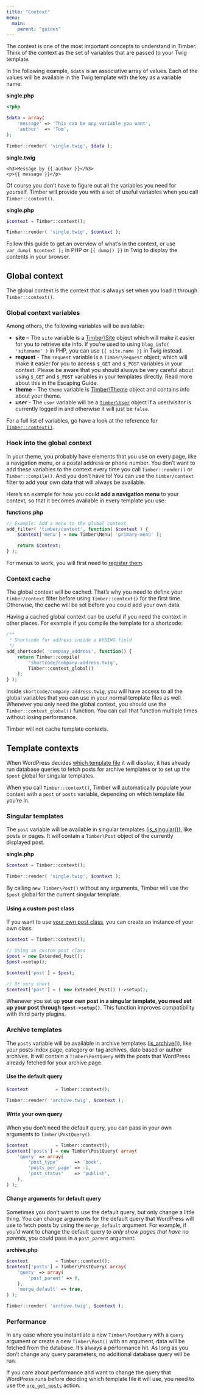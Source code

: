 ```yaml
---
title: "Context"
menu:
  main:
    parent: "guides"
---
```


The context is one of the most important concepts to understand in Timber. Think of the context as the set of variables that are passed to your Twig template.

In the following example, `$data` is an associative array of values. Each of the values will be available in the Twig template with the key as a variable name.

**single.php**

```php
<?php

$data = array(
    'message' => 'This can be any variable you want',
    'author'  => 'Tom',
);

Timber::render( 'single.twig', $data );
```

**single.twig**

```twig
<h3>Message by {{ author }}</h3>
<p>{{ message }}</p>
```

Of course you don’t have to figure out all the variables you need for yourself. Timber will provide you with a set of useful variables when you call `Timber::context()`. 

**single.php**

```php
$context = Timber::context();

Timber::render( 'single.twig', $context );
```

Follow this guide to get an overview of what’s in the context, or use `var_dump( $context );` in PHP or `{{ dump() }}` in Twig to display the contents in your browser.

## Global context

The global context is the context that is always set when you load it through `Timber::context()`.

### Global context variables

Among others, the following variables will be available:

- **site** – The `site` variable is a [Timber\Site](/docs/reference/timber-site/) object which will make it easier for you to retrieve site info. If you’re used to using `blog_info( 'sitename' )` in PHP, you can use `{{ site.name }}` in Twig instead.
- **request** - The `request` variable is a `Timber\Request` object, which will make it easier for you to access `$_GET` and `$_POST` variables in your context. Please be aware that you should always be very careful about using `$_GET` and `$_POST` variables in your templates directly. Read more about this in the Escaping Guide.
- **theme** - The `theme` variable is [Timber\Theme](/docs/reference/timber-theme/) object and contains info about your theme.
- **user** - The `user` variable will be a [`Timber\User`](/docs/reference/timber-user/) object if a user/visitor is currently logged in and otherwise it will just be `false`.

For a full list of variables, go have a look at the reference for [`Timber::context()`](/docs/reference/timber-timber/#context).

### Hook into the global context

In your theme, you probably have elements that you use on every page, like a navigation menu, or a postal address or phone number. You don’t want to add these variables to the context every time you call `Timber::render()` or `Timber::compile()`. And you don’t have to! You can use the `timber/context` filter to add your own data that will always be available.

Here’s an example for how you could **add a navigation menu** to your context, so that it becomes available in every template you use:

**functions.php**

```php
// Example: Add a menu to the global context.
add_filter( 'timber/context', function( $context ) {
    $context['menu'] = new Timber\Menu( 'primary-menu' );

    return $context;
} );
```

For menus to work, you will first need to [register them](https://codex.wordpress.org/Navigation_Menus).

### Context cache

The global context will be cached. That’s why you need to define your `timber/context` filter before using `Timber::context()` for the first time. Otherwise, the cache will be set before you could add your own data. 

Having a cached global context can be useful if you need the context in other places. For example if you compile the template for a shortcode:

```php
/**
 * Shortcode for address inside a WYSIWG field
 */
add_shortcode( 'company_address', function() {
    return Timber::compile(
        'shortcode/company-address.twig',
        Timber::context_global()
    );
} );
```

Inside `shortcode/company-address.twig`, you will have access to all the global variables that you can use in your normal template files as well. Whenever you only need the global context, you should use the `Timber::context_global()` function. You can call that function multiple times without losing performance.

Timber will not cache template contexts.

## Template contexts

When WordPress decides [which template file](https://wphierarchy.com/) it will display, it has already run database queries to fetch posts for archive templates or to set up the `$post` global for singular templates.

When you call `Timber::context()`, Timber will automatically populate your context with a `post` or `posts` variable, depending on which template file you’re in.

### Singular templates

The `post` variable will be available in singular templates ([is_singular()](https://developer.wordpress.org/reference/functions/is_singular/)), like posts or pages. It will contain a `Timber\Post` object of the currently displayed post.

**single.php**

```php
$context = Timber::context();

Timber::render( 'single.twig', $context );
```

By calling `new Timber\Post()` without any arguments, Timber will use the `$post` global for the current singular template.

#### Using a custom post class

If you want to use [your own post class](/docs/guides/extending-timber/), you can create an instance of your own class.

```php
$context = Timber::context();

// Using an custom post class
$post = new Extended_Post();
$post->setup();

$context['post'] = $post;

// Or very short
$context['post'] = ( new Extended_Post() )->setup();
```

Whenever you set up **your own post in a singular template, you need set up your post through `$post->setup()`**. This function improves compatibility with third party plugins.

### Archive templates

The `posts` variable will be available in archive templates ([is_archive()](https://developer.wordpress.org/reference/functions/is_archive/)), like your posts index page, category or tag archives, date based or author archives. It will contain a `Timber\PostQuery` with the posts that WordPress already fetched for your archive page.

#### Use the default query

```php
$context          = Timber::context();

Timber::render( 'archive.twig', $context );
```

#### Write your own query

When you don’t need the default query, you can pass in your own arguments to `Timber\PostQuery()`.

```php
$context          = Timber::context();
$context['posts'] = new Timber\PostQuery( array(
    'query' => array(
        'post_type'      => 'book',
        'posts_per_page' => -1,
        'post_status'    => 'publish',
    ),
) );
```

#### Change arguments for default query

Sometimes you don’t want to use the default query, but only change a little thing. You can change arguments for the default query that WordPress will use to fetch posts by using the `merge_default` argument. For example, if you’d want to change the default query to *only show pages that have no parents*, you could pass in a `post_parent` argument:

**archive.php**

```php
$context          = Timber::context();
$context['posts'] = Timber\PostQuery( array(
    'query' => array(
        'post_parent' => 0,
    ),
    'merge_default' => true,
) );

Timber::render( 'archive.twig', $context );
```

### Performance

In any case where you instantiate a new `Timber\PostQuery` with a `query` argument or create a new `Timber\Post()` with an argument, data will be fetched from the database. It’s always a performance hit. As long as you don’t change any query parameters, no additional database query will be run.

If you care about performance and want to change the query that WordPress runs before deciding which template file it will use, you need to use the [`pre_get_posts`](https://developer.wordpress.org/reference/hooks/pre_get_posts/) action.
